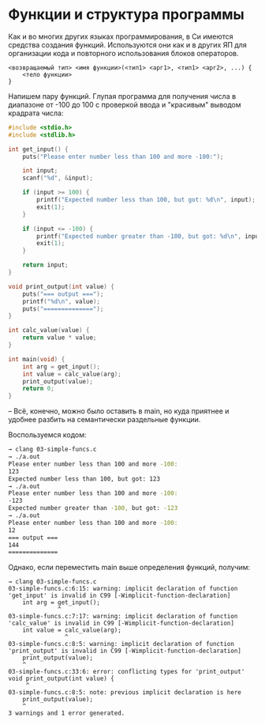# Функции и структура программы

Как и во многих других языках программирования, в Си имеются средства
создания функций. Используются они как и в других ЯП для организации
кода и повторного использования блоков операторов.

```
<возвращаемый тип> <имя функции>(<тип1> <арг1>, <тип1> <арг2>, ...) {
    <тело функции>
}
```

Напишем пару функций. Глупая программа для получения числа в диапазоне от -100 до 100
с проверкой ввода и "красивым" выводом крадрата числа:

```C
#include <stdio.h>
#include <stdlib.h>

int get_input() {
    puts("Please enter number less than 100 and more -100:");

    int input;
    scanf("%d", &input);

    if (input >= 100) {
        printf("Expected number less than 100, but got: %d\n", input);
        exit(1);
    }

    if (input <= -100) {
        printf("Expected number greater than -100, but got: %d\n", input);
        exit(1);
    }

    return input;
}

void print_output(int value) {
    puts("=== output ===");
    printf("%d\n", value);
    puts("==============");
}

int calc_value(value) {
    return value * value;
}

int main(void) {
    int arg = get_input();
    int value = calc_value(arg);
    print_output(value);
    return 0;
}
```

– Всё, конечно, можно было оставить в main, но куда приятнее и удобнее разбить на семантически раздельные
функции.

Воспользуемся кодом:

```Bash
→ clang 03-simple-funcs.c
→ ./a.out
Please enter number less than 100 and more -100:
123
Expected number less than 100, but got: 123
→ ./a.out
Please enter number less than 100 and more -100:
-123
Expected number greater than -100, but got: -123
→ ./a.out
Please enter number less than 100 and more -100:
12
=== output ===
144
==============
```

Однако, если переместить main выше определения функций, получим:

```
→ clang 03-simple-funcs.c
03-simple-funcs.c:6:15: warning: implicit declaration of function 'get_input' is invalid in C99 [-Wimplicit-function-declaration]
    int arg = get_input();
              ^
03-simple-funcs.c:7:17: warning: implicit declaration of function 'calc_value' is invalid in C99 [-Wimplicit-function-declaration]
    int value = calc_value(arg);
                ^
03-simple-funcs.c:8:5: warning: implicit declaration of function 'print_output' is invalid in C99 [-Wimplicit-function-declaration]
    print_output(value);
    ^
03-simple-funcs.c:33:6: error: conflicting types for 'print_output'
void print_output(int value) {
     ^
03-simple-funcs.c:8:5: note: previous implicit declaration is here
    print_output(value);
    ^
3 warnings and 1 error generated.
```

